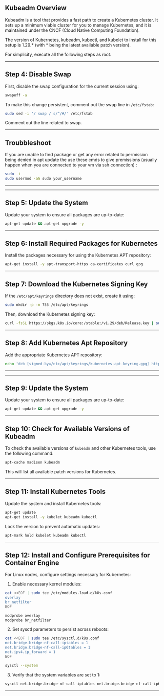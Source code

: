 ## Kubeadm Overview

Kubeadm is a tool that provides a fast path to create a Kubernetes cluster. It sets up a minimum viable cluster for you to manage Kubernetes, and it is maintained under the CNCF (Cloud Native Computing Foundation).

The version of Kubernetes, kubeadm, kubectl, and kubelet to install for this setup is 1.29.* (with * being the latest available patch version).

For simplicity, execute all the following steps as root.

---

## Step 4: Disable Swap

First, disable the swap configuration for the current session using:

```bash
swapoff -a
```

To make this change persistent, comment out the swap line in `/etc/fstab`:

```bash
sudo sed -i '/ swap / s/^/#/' /etc/fstab
```

Comment out the line related to swap.

---

## Troubbleshoot

If you are unable to find package or get any error related to permission being denied in apt update the use these cmds to give premissions (usually happen when you are connected to your vm via ssh connection) :

```bash
sudo -i
sudo usermod -aG sudo your_username
```

---
---

## Step 5: Update the System

Update your system to ensure all packages are up-to-date:

```bash
apt-get update && apt-get upgrade -y
```

---

## Step 6: Install Required Packages for Kubernetes

Install the packages necessary for using the Kubernetes APT repository:

```bash
apt-get install -y apt-transport-https ca-certificates curl gpg
```

---

## Step 7: Download the Kubernetes Signing Key

If the `/etc/apt/keyrings` directory does not exist, create it using:

```bash
sudo mkdir -p -m 755 /etc/apt/keyrings
```

Then, download the Kubernetes signing key:

```bash
curl -fsSL https://pkgs.k8s.io/core:/stable:/v1.29/deb/Release.key | sudo gpg --dearmor -o /etc/apt/keyrings/kubernetes-apt-keyring.gpg
```

---

## Step 8: Add Kubernetes Apt Repository

Add the appropriate Kubernetes APT repository:

```bash
echo 'deb [signed-by=/etc/apt/keyrings/kubernetes-apt-keyring.gpg] https://pkgs.k8s.io/core:/stable:/v1.29/deb/ /' | sudo tee /etc/apt/sources.list.d/kubernetes.list
```

---
---

## Step 9: Update the System

Update your system to ensure all packages are up-to-date:

```bash
apt-get update && apt-get upgrade -y
```

---
## Step 10: Check for Available Versions of Kubeadm

To check the available versions of `kubeadm` and other Kubernetes tools, use the following command:

```bash
apt-cache madison kubeadm
```

This will list all available patch versions for Kubernetes.

---

## Step 11: Install Kubernetes Tools

Update the system and install Kubernetes tools:

```bash
apt-get update
apt-get install -y kubelet kubeadm kubectl
```

Lock the version to prevent automatic updates:

```bash
apt-mark hold kubelet kubeadm kubectl
```

---

## Step 12: Install and Configure Prerequisites for Container Engine

For Linux nodes, configure settings necessary for Kubernetes:

1. Enable necessary kernel modules:

```bash
cat <<EOF | sudo tee /etc/modules-load.d/k8s.conf
overlay
br_netfilter
EOF

modprobe overlay
modprobe br_netfilter
```

2. Set sysctl parameters to persist across reboots:

```bash
cat <<EOF | sudo tee /etc/sysctl.d/k8s.conf
net.bridge.bridge-nf-call-iptables = 1
net.bridge.bridge-nf-call-ip6tables = 1
net.ipv4.ip_forward = 1
EOF

sysctl --system
```

3. Verify that the system variables are set to 1:

```bash
sysctl net.bridge.bridge-nf-call-iptables net.bridge.bridge-nf-call-ip6tables net.ipv4.ip_forward
```

---
